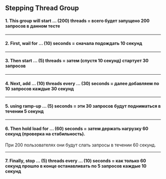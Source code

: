 ## Stepping Thread Group 

#### 1. This group will start ... (200) threads = всего будет запущено 200 запросов в данном тесте
____
#### 2. First, wail for ... (10) seconds = сначала подождать 10 секунд
_____
#### 3. Then start ... (5) threads = затем (спустя 10 секунд) стартует 30 запросов 
____
#### 4. Next, add ... (10) threads every ... (30) seconds = далее добавляем по 10 запросов каждые 30 секунд
_____
#### 5. using ramp-up ... (5) seconds = эти 30 запросов будут подниматься в течении 5 секунд
_____
#### 6. Then hold load for ... (60) seconds = затем держать нагрузку 60 секунд (проверка на стабильность). 
При 200 пользователях они будут слать запросы в течении 60 секунд.
_____
#### 7. Finally, stop ... (5) threads every ... (10) seconds = как только 60 секунд прошло в конце останавливать по 5 запросов каждые 10 секунд 
